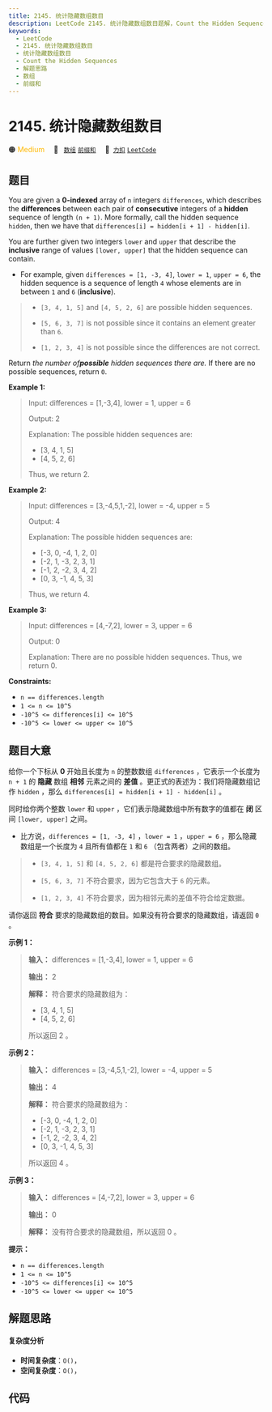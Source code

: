 ```yaml
---
title: 2145. 统计隐藏数组数目
description: LeetCode 2145. 统计隐藏数组数目题解，Count the Hidden Sequences，包含解题思路、复杂度分析以及完整的 JavaScript 代码实现。
keywords:
  - LeetCode
  - 2145. 统计隐藏数组数目
  - 统计隐藏数组数目
  - Count the Hidden Sequences
  - 解题思路
  - 数组
  - 前缀和
---
```


# 2145. 统计隐藏数组数目

🟠 <font color=#ffb800>Medium</font>&emsp; 🔖&ensp; [`数组`](/tag/array.md) [`前缀和`](/tag/prefix-sum.md)&emsp; 🔗&ensp;[`力扣`](https://leetcode.cn/problems/count-the-hidden-sequences) [`LeetCode`](https://leetcode.com/problems/count-the-hidden-sequences)

## 题目

You are given a **0-indexed** array of `n` integers `differences`, which
describes the **differences** between each pair of **consecutive** integers of
a **hidden** sequence of length `(n + 1)`. More formally, call the hidden
sequence `hidden`, then we have that `differences[i] = hidden[i + 1] -
hidden[i]`.

You are further given two integers `lower` and `upper` that describe the
**inclusive** range of values `[lower, upper]` that the hidden sequence can
contain.

  * For example, given `differences = [1, -3, 4]`, `lower = 1`, `upper = 6`, the hidden sequence is a sequence of length `4` whose elements are in between `1` and `6` (**inclusive**). 
> 
> * `[3, 4, 1, 5]` and `[4, 5, 2, 6]` are possible hidden sequences.
> 
> * `[5, 6, 3, 7]` is not possible since it contains an element greater than `6`.
> 
> * `[1, 2, 3, 4]` is not possible since the differences are not correct.

Return _the number of**possible** hidden sequences there are._ If there are no
possible sequences, return `0`.



**Example 1:**

> Input: differences = [1,-3,4], lower = 1, upper = 6
> 
> Output: 2
> 
> Explanation: The possible hidden sequences are:
> - [3, 4, 1, 5]
> - [4, 5, 2, 6]
> 
> Thus, we return 2.

**Example 2:**

> Input: differences = [3,-4,5,1,-2], lower = -4, upper = 5
> 
> Output: 4
> 
> Explanation: The possible hidden sequences are:
> - [-3, 0, -4, 1, 2, 0]
> - [-2, 1, -3, 2, 3, 1]
> - [-1, 2, -2, 3, 4, 2]
> - [0, 3, -1, 4, 5, 3]
> 
> Thus, we return 4.

**Example 3:**

> Input: differences = [4,-7,2], lower = 3, upper = 6
> 
> Output: 0
> 
> Explanation: There are no possible hidden sequences. Thus, we return 0.

**Constraints:**

  * `n == differences.length`
  * `1 <= n <= 10^5`
  * `-10^5 <= differences[i] <= 10^5`
  * `-10^5 <= lower <= upper <= 10^5`


## 题目大意

给你一个下标从 **0**  开始且长度为 `n` 的整数数组 `differences` ，它表示一个长度为 `n + 1` 的 **隐藏**  数组
**相邻**  元素之间的 **差值**  。更正式的表述为：我们将隐藏数组记作 `hidden` ，那么 `differences[i] =
hidden[i + 1] - hidden[i]` 。

同时给你两个整数 `lower` 和 `upper` ，它们表示隐藏数组中所有数字的值都在 **闭**  区间 `[lower, upper]` 之间。

  * 比方说，`differences = [1, -3, 4]` ，`lower = 1` ，`upper = 6` ，那么隐藏数组是一个长度为 `4` 且所有值都在 `1` 和 `6` （包含两者）之间的数组。 
> 
> * `[3, 4, 1, 5]` 和 `[4, 5, 2, 6]` 都是符合要求的隐藏数组。
> 
> * `[5, 6, 3, 7]` 不符合要求，因为它包含大于 `6` 的元素。
> 
> * `[1, 2, 3, 4]` 不符合要求，因为相邻元素的差值不符合给定数据。

请你返回 **符合**  要求的隐藏数组的数目。如果没有符合要求的隐藏数组，请返回 `0` 。



**示例 1：**

> 
> 
> 
> 
> 
> **输入：** differences = [1,-3,4], lower = 1, upper = 6
> 
> **输出：** 2
> 
> **解释：** 符合要求的隐藏数组为：
> - [3, 4, 1, 5]
> - [4, 5, 2, 6]
> 
> 所以返回 2 。
> 
> 

**示例 2：**

> 
> 
> 
> 
> 
> **输入：** differences = [3,-4,5,1,-2], lower = -4, upper = 5
> 
> **输出：** 4
> 
> **解释：** 符合要求的隐藏数组为：
> - [-3, 0, -4, 1, 2, 0]
> - [-2, 1, -3, 2, 3, 1]
> - [-1, 2, -2, 3, 4, 2]
> - [0, 3, -1, 4, 5, 3]
> 
> 所以返回 4 。
> 
> 

**示例 3：**

> 
> 
> 
> 
> 
> **输入：** differences = [4,-7,2], lower = 3, upper = 6
> 
> **输出：** 0
> 
> **解释：** 没有符合要求的隐藏数组，所以返回 0 。
> 
> 



**提示：**

  * `n == differences.length`
  * `1 <= n <= 10^5`
  * `-10^5 <= differences[i] <= 10^5`
  * `-10^5 <= lower <= upper <= 10^5`


## 解题思路

#### 复杂度分析

- **时间复杂度**：`O()`，
- **空间复杂度**：`O()`，

## 代码

```javascript

```